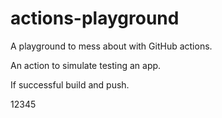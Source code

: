 # actions-playground
A playground to mess about with GitHub actions.

An action to simulate testing an app.

If successful build and push.

12345
